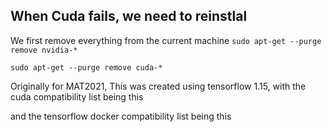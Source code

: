 ## When Cuda fails, we need to reinstlal

We first remove everything from the current machine
`sudo apt-get --purge remove nvidia-*`

`sudo apt-get --purge remove cuda-*`

Originally for MAT2021, This was created using tensorflow 1.15, with the cuda compatibility list being this

and the tensorflow docker compatibility list being this
